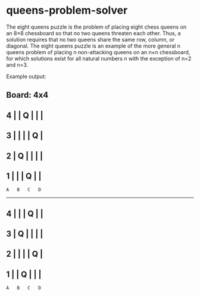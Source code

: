 # queens-problem-solver
The eight queens puzzle is the problem of placing eight chess queens on an 8×8 chessboard so that no two queens threaten each other. Thus, a solution requires that no two queens share the same row, column, or diagonal. The eight queens puzzle is an example of the more general n queens problem of placing n non-attacking queens on an n×n chessboard, for which solutions exist for all natural numbers n with the exception of n=2 and n=3.

Example output:

Board: 4x4
  -----------------
4 |   | Q |   |   |
  -----------------
3 |   |   |   | Q |
  -----------------
2 | Q |   |   |   |
  -----------------
1 |   |   | Q |   |
  -----------------
    A   B   C   D   

  -----------------
4 |   |   | Q |   |
  -----------------
3 | Q |   |   |   |
  -----------------
2 |   |   |   | Q |
  -----------------
1 |   | Q |   |   |
  -----------------
    A   B   C   D   

